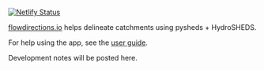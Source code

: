 [![Netlify Status](https://api.netlify.com/api/v1/badges/3904b96f-f6b2-4e10-aabd-44f74873b9a2/deploy-status)](https://app.netlify.com/sites/flowdirections/deploys)

[flowdirections.io](https://flowdirections.io) helps delineate catchments using pysheds + HydroSHEDS.

For help using the app, see the [user guide](https://openagua.github.io/flowdirections.io).

Development notes will be posted here.
